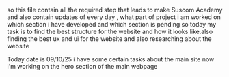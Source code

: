 so this file contain all the required step that leads to make Suscom Academy 
and also contain updates of every day , what part of project i am worked on which section i have developed and which section is pending 
so today my task is to find the best structure for the website and how it looks like.also finding the best ux and ui for the website and also researching about the website 

Today date is 09/10/25
i have some certain tasks about the main site 
now i'm working on the hero section of the main webpage
